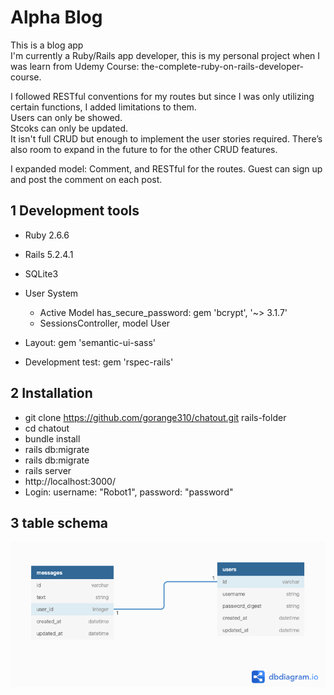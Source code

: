 # Alpha Blog

This is a blog app\
I'm currently a Ruby/Rails app developer, this is my personal project when I was learn from Udemy Course: the-complete-ruby-on-rails-developer-course.

I followed RESTful conventions for my routes but since I was only utilizing certain functions, I added limitations to them.\
Users can only be showed.\
Stcoks can only be updated.\
It isn't full CRUD but enough to implement the user stories required. There’s also room to expand in the future to for the other CRUD features.

I expanded model: Comment, and RESTful for the routes. Guest can sign up and post the comment on each post.

## 1 Development tools

- Ruby 2.6.6

- Rails 5.2.4.1

- SQLite3

- User System

  - Active Model has_secure_password: gem 'bcrypt', '~> 3.1.7'
  - SessionsController, model User

- Layout: gem 'semantic-ui-sass'

- Development test: gem 'rspec-rails'

## 2 Installation

- git clone https://github.com/gorange310/chatout.git rails-folder
- cd chatout
- bundle install
- rails db:migrate
- rails db:migrate
- rails server
- http://localhost:3000/
- Login: username: "Robot1", password: "password"

## 3 table schema

![image](app/assets/images/schema_ui.png)

